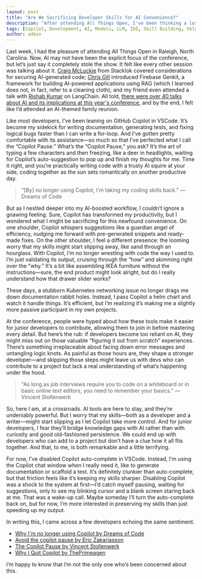 ```yaml
---
layout: post
title: "Are We Sacrificing Developer Skills for AI Convenience?"
description: "After attending All Things Open, I've been thinking a lot about the mass acceptance of tools like Copilot and their effects on our personal development. AI tools like GitHub Copilot boost coding efficiency but risk eroding core skills, especially for new developers. Are we trading deep understanding for convenience?"
tags: [Copilot, Development, AI, Models, LLM, IDE, Skill Building, Velocity]
author: admin
---
```


Last week, I had the pleasure of attending All Things Open in Raleigh, North Carolina. Now, AI may not have been the explicit focus of the conference, but let’s just say it completely stole the show. It felt like every other session was talking about it. [Craig McLuckie](https://x.com/cmcluck) from Stacklok covered considerations for securing AI-generated code; [Chris Gill](https://x.com/chrisraygill) introduced Firebase Genkit, a framework for building AI-powered applications using RAG (which I learned does not, in fact, refer to a cleaning cloth); and my friend even attended a talk with [Rishab Kumar](https://x.com/rishabincloud) on LangChain. All told, [there were over 40 talks about AI and its implications at this year's conference](https://2024.allthingsopen.org/schedule), and by the end, I felt like I’d attended an AI-themed family reunion.

Like most developers, I’ve been leaning on GitHub Copilot in VSCode. It’s become my sidekick for writing documentation, generating tests, and fixing logical bugs faster than I can write a for-loop. And I’ve gotten pretty comfortable with its assistance—so much so that I’ve perfected what I call the “Copilot Pause.” What’s the “Copilot Pause,” you ask? It’s the art of typing a few characters and then freezing, like a deer in headlights, waiting for Copilot’s auto-suggestion to pop up and finish my thoughts for me. Time it right, and you’re practically writing code with a trusty AI squire at your side, coding together as the sun sets romantically on another productive day.

> "[By] no longer using Copilot, I'm taking my coding skills back." &mdash;Dreams of Code

But as I nestled deeper into my AI-boosted workflow, I couldn’t ignore a gnawing feeling. Sure, Copilot has transformed my productivity, but I wondered what I might be sacrificing for this newfound convenience. On one shoulder, Copilot whispers suggestions like a guardian angel of efficiency, nudging me forward with pre-generated snippets and ready-made fixes. On the other shoulder, I feel a different presence: the looming worry that my skills might start slipping away, like sand through an hourglass. With Copilot, I’m no longer wrestling with code the way I used to. I’m just validating its output, cruising through the “how” and skimming right over the “why.” It’s a bit like assembling IKEA furniture without the instructions—sure, the end product might look alright, but do I really understand how that drawer slider works?

These days, a stubborn Kubernetes networking issue no longer drags me down documentation rabbit holes. Instead, I pass Copilot a helm chart and watch it handle things. It’s efficient, but I’m realizing it’s making me a slightly more passive participant in my own projects.

At the conference, people were hyped about how these tools make it easier for junior developers to contribute, allowing them to join in before mastering every detail. But here’s the rub: if developers become too reliant on AI, they might miss out on those valuable “figuring it out from scratch” experiences. There’s something irreplaceable about facing down error messages and untangling logic knots. As painful as those hours are, they shape a stronger developer—and skipping those steps might leave us with devs who can contribute to a project but lack a real understanding of what’s happening under the hood.

> "As long as job interviews require you to code on a whiteboard or in basic online text editors, you need to remember your basics." &mdash;Vincent Stollenwerk

So, here I am, at a crossroads. AI tools are here to stay, and they’re undeniably powerful. But I worry that my skills—both as a developer and a writer—might start slipping as I let Copilot take more control. And for junior developers, I fear they’ll bridge knowledge gaps with AI rather than with curiosity and good old-fashioned persistence. We could end up with developers who can add to a project but don’t have a clue how it all fits together. And that, to me, is both remarkable and a little terrifying.

For now, I’ve disabled Copilot auto-complete in VSCode. Instead, I’m using the Copilot chat window when I really need it, like to generate documentation or scaffold a test. It’s definitely clunkier than auto-complete, but that friction feels like it’s keeping my skills sharper. Disabling Copilot was a shock to the system at first—I’d catch myself pausing, waiting for suggestions, only to see my blinking cursor and a blank screen staring back at me. That was a wake-up call. Maybe someday I’ll turn the auto-complete back on, but for now, I’m more interested in preserving my skills than just speeding up my output.

In writing this, I came across a few developers echoing the same sentiment.

- [Why I'm no longer using Copilot by Dreams of Code](https://youtu.be/Wap2tkgaT1Q?si=yc8zkebTFgKuH2GW)
- [Avoid the copilot pause by Eric Zakariasson](https://anyblockers.com/posts/avoid-the-copilot-pause)
- [The Copilot Pause by Vincent Stollenwerk](https://vstollen.me/notes/copilot-pause)
- [Why I Quit Copilot by ThePrimeagen](https://www.youtube.com/watch?v=GkmUwDXvWiQ)

I’m happy to know that I’m not the only one who’s been concerned about this.

